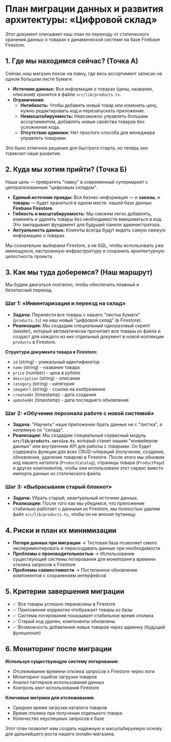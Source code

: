 # План миграции данных и развития архитектуры: «Цифровой склад»

Этот документ описывает наш план по переходу от статического хранения данных о товарах к динамической системе на базе Firebase Firestore.

## 1. Где мы находимся сейчас? (Точка А)

Сейчас наш магазин похож на лавку, где весь ассортимент записан на одном большом листе бумаги.

*   **Источник данных:** Вся информация о товарах (цены, названия, описания) хранится в файле `src/lib/products.ts`.
*   **Ограничения:**
    *   **Негибкость:** Чтобы добавить новый товар или изменить цену, нужно редактировать код и перезапускать приложение.
    *   **Немасштабируемость:** Невозможно управлять большим ассортиментом, добавлять новые свойства товаров без усложнения кода.
    *   **Отсутствие админки:** Нет простого способа для менеджера управлять товарами.

Это было отличное решение для быстрого старта, но теперь оно тормозит наше развитие.

## 2. Куда мы хотим прийти? (Точка Б)

Наша цель — превратить "лавку" в современный супермаркет с централизованным "цифровым складом".

*   **Единый источник правды:** Вся бизнес-информация — и **заказы**, и **товары** — будет храниться в одном месте: нашей базе данных **Firebase Firestore**.
*   **Гибкость и масштабируемость:** Мы сможем легко добавлять, изменять и удалять товары без необходимости вмешиваться в код. Это закладывает фундамент для будущей панели администратора.
*   **Актуальность данных:** Клиенты всегда будут видеть самую свежую информацию о товарах.

Мы сознательно выбираем Firestore, а не SQL, чтобы использовать уже имеющуюся, настроенную инфраструктуру и сохранить архитектурную целостность проекта.

## 3. Как мы туда доберемся? (Наш маршрут)

Мы будем двигаться поэтапно, чтобы обеспечить плавный и безопасный переход.

### Шаг 1: «Инвентаризация и переезд на склад»
*   **Задача:** Перенести все товары с нашего "листка бумаги" (`products.ts`) на наш новый "цифровой склад" (в Firestore).
*   **Реализация:** Мы создадим специальный одноразовый скрипт (seeder), который автоматически прочитает все товары из файла и создаст для каждого из них отдельный документ в новой коллекции `products` в Firestore.

**Структура документа товара в Firestore:**
- `id` (string) - уникальный идентификатор
- `name` (string) - название товара  
- `price` (number) - цена в рублях
- `description` (string) - описание
- `category` (string) - категория
- `imageUrl` (string) - ссылка на изображение
- `createdAt` (timestamp) - дата создания
- `updatedAt` (timestamp) - дата последнего обновления

### Шаг 2: «Обучение персонала работе с новой системой»
*   **Задача:** "Научить" наше приложение брать данные не с "листка", а напрямую со "склада".
*   **Реализация:** Мы создадим специальный сервисный модуль **`src/lib/products.service.ts`**, который станет нашим "конвейером данных" или внутренним API для работы с товарами. Он будет содержать функции для всех CRUD-операций (получение, создание, обновление, удаление товаров) в Firestore. После этого мы обновим код нашего каталога (`ProductCatalog`), страницы товара (`ProductPage`) и других компонентов, чтобы они использовали этот сервис вместо импорта данных из статического файла.

### Шаг 3: «Выбрасываем старый блокнот»
*   **Задача:** Убрать старый, неактуальный источник данных.
*   **Реализация:** После того как мы убедимся, что приложение стабильно работает с данными из Firestore, мы полностью удалим файл `src/lib/products.ts`, чтобы он не вносил путаницу.

## 4. Риски и план их минимизации

- **Потеря данных при миграции** → Тестовая база позволяет смело экспериментировать и пересоздавать данные при необходимости
- **Проблемы с производительностью** → Использование существующей системы логирования для мониторинга времени отклика запросов к Firestore
- **Проблемы совместимости** → Постепенное обновление компонентов с сохранением интерфейсов

## 5. Критерии завершения миграции

- ✅ Все товары успешно перенесены в Firestore
- ✅ Приложение корректно отображает товары из базы
- ✅ Система логирования показывает стабильное время отклика
- ✅ Старый код удален, компоненты обновлены
- ✅ Возможность добавления новых товаров через админку (будущий функционал)

## 6. Мониторинг после миграции

**Используя существующую систему логирования:**
- Отслеживание времени отклика запросов к Firestore через логи
- Мониторинг ошибок загрузки товаров
- Анализ паттернов использования данных
- Контроль квот использования Firestore

**Ключевые метрики для отслеживания:**
- Среднее время загрузки каталога товаров
- Время отклика при получении отдельного товара
- Количество неуспешных запросов к базе

Этот план позволит нам создать надежную и масштабируемую основу для дальнейшего роста нашего онлайн-магазина.
